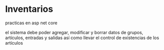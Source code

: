 # Inventarios

practicas en asp net core

el sistema debe poder agregar, modificar y borrar datos de grupos, artículos, entradas y salidas
así como llevar el control de existencias de los artículos
